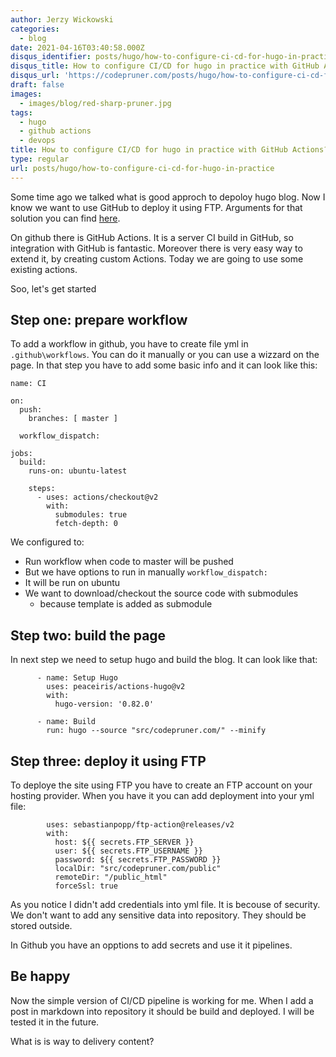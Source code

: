 ```yaml
---
author: Jerzy Wickowski
categories:
  - blog
date: 2021-04-16T03:40:58.000Z
disqus_identifier: posts/hugo/how-to-configure-ci-cd-for-hugo-in-practice
disqus_title: How to configure CI/CD for hugo in practice with GitHub Actions?
disqus_url: 'https://codepruner.com/posts/hugo/how-to-configure-ci-cd-for-hugo-in-practice'
draft: false
images:
  - images/blog/red-sharp-pruner.jpg
tags:
  - hugo
  - github actions
  - devops
title: How to configure CI/CD for hugo in practice with GitHub Actions?
type: regular
url: posts/hugo/how-to-configure-ci-cd-for-hugo-in-practice
---
```


Some time ago we talked what is good approch to depoloy hugo blog. Now I know we want to use GitHub to deploy it using FTP. Arguments for that solution you can find [here](how-to-configure-ci-cd-for-hugo). 

On github there is GitHub Actions. It is a server CI build in GitHub, so integration with GitHub is fantastic. Moreover there is very easy way to extend it, by creating custom Actions. Today we are going to use some existing actions.

Soo, let's get started

## Step one: prepare workflow
To add a workflow in github, you have to create file yml in `.github\workflows`. You can do it manually or you can use a wizzard on the page. In that step you have to add some basic info and it can look like this:

```
name: CI

on:
  push:
    branches: [ master ]

  workflow_dispatch:

jobs:
  build:
    runs-on: ubuntu-latest

    steps:
      - uses: actions/checkout@v2
        with:
          submodules: true 
          fetch-depth: 0
```

We configured to:
- Run workflow when code to master will be pushed
- But we have options to run in manually `workflow_dispatch:`
- It will be run on ubuntu
- We want to download/checkout the source code with submodules
  - because template is added as submodule

## Step two: build the page
In next step we need to setup hugo and build the blog. It can look like that:
```
      - name: Setup Hugo
        uses: peaceiris/actions-hugo@v2
        with:
          hugo-version: '0.82.0'

      - name: Build
        run: hugo --source "src/codepruner.com/" --minify 
```

## Step three: deploy it using FTP
To deploye the site using FTP you have to create an FTP account on your hosting provider. When you have it you can add deployment into your yml file:
```      - name: Upload ftp
        uses: sebastianpopp/ftp-action@releases/v2
        with:
          host: ${{ secrets.FTP_SERVER }} 
          user: ${{ secrets.FTP_USERNAME }} 
          password: ${{ secrets.FTP_PASSWORD }} 
          localDir: "src/codepruner.com/public"
          remoteDir: "/public_html"
          forceSsl: true
```

As you notice I didn't add credentials into yml file. It is becouse of security. We don't want to add any sensitive data into repository. They should be stored outside.

In Github you have an opptions to add secrets and use it it pipelines.

## Be happy
Now the simple version of CI/CD pipeline is working for me. 
When I add a post in markdown into repository it should be build and deployed. I will be tested it in the future.

What is is way to delivery content?


